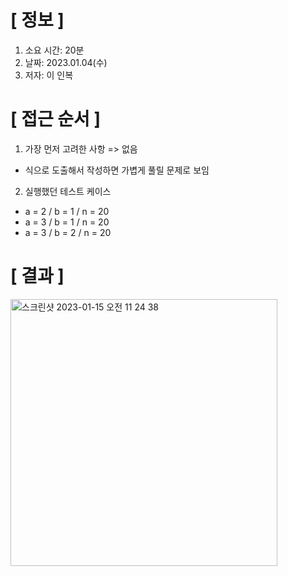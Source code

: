 # **[ 정보 ]**
1. 소요 시간: 20분
2. 날짜: 2023.01.04(수)
3. 저자: 이 인복

# **[ 접근 순서 ]**
1. 가장 먼저 고려한 사항 => 없음
- 식으로 도출해서 작성하면 가볍게 풀릴 문제로 보임

2. 실행했던 테스트 케이스
- a = 2 / b = 1 / n = 20
- a = 3 / b = 1 / n = 20
- a = 3 / b = 2 / n = 20

# **[ 결과 ]**
<img width="427" alt="스크린샷 2023-01-15 오전 11 24 38" src="https://user-images.githubusercontent.com/59809278/212519731-08956138-1ef2-4fcb-bcd7-907c361ab5f9.png">
